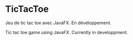 # TicTacToe

Jeu de tic tac toe avec JavaFX. En dévéloppement.

Tic tac toe game using JavaFX. Currently in developpment.

